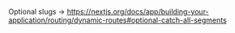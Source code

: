 Optional slugs -> https://nextjs.org/docs/app/building-your-application/routing/dynamic-routes#optional-catch-all-segments